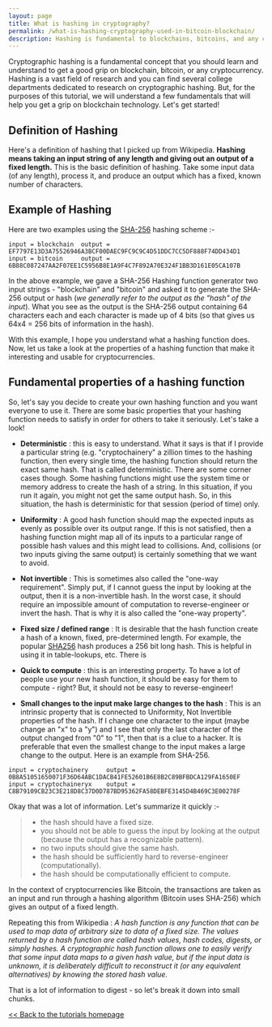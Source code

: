 ```yaml
---
layout: page
title: What is hashing in cryptography?
permalink: /what-is-hashing-cryptography-used-in-bitcoin-blockchain/
description: Hashing is fundamental to blockchains, bitcoins, and any cryptocurrency and in this lesson, we get a good understanding of how hashing works and what properties of hashing makes it attractive to blockchains and cryptocurrencies. 
---
```


Cryptographic hashing is a fundamental concept that you should learn and understand to get a good grip on blockchain, bitcoin, or any cryptocurrency. Hashing is a vast field of research and you can find several college departments dedicated to research on cryptographic hashing. But, for the purposes of this tutorial, we will understand a few fundamentals that will help you get a grip on blockchain technology. Let's get started! 

## Definition of Hashing 
Here's a definition of hashing that I picked up from Wikipedia. **Hashing means taking an input string of any length and giving out an output of a fixed length.** This is the basic definition of hashing. Take some input data (of any length), process it, and produce an output which has a fixed, known number of characters.

## Example of Hashing 
Here are two examples using the [SHA-256](http://www.iwar.org.uk/comsec/resources/cipher/sha256-384-512.pdf) hashing scheme :-
```
input = blockchain  output = EF7797E13D3A75526946A3BCF00DAEC9FC9C9C4D51DDC7CC5DF888F74DD434D1
input = bitcoin     output = 6B88C087247AA2F07EE1C5956B8E1A9F4C7F892A70E324F1BB3D161E05CA107B 
```
In the above example, we gave a SHA-256 Hashing function generator two input strings - "blockchain" and "bitcoin" and asked it to generate the SHA-256 output or hash (_we generally refer to the output as the "hash" of the input_). What you see as the output is the SHA-256 output containing 64 characters each and each character is made up of 4 bits (so that gives us 64x4 = 256 bits of information in the hash). 

With this example, I hope you understand what a hashing function does. Now, let us take a look at the properties of a hashing function that make it interesting and usable for cryptocurrencies. 


## Fundamental properties of a hashing function
So, let's say you decide to create your own hashing function and you want everyone to use it. There are some basic properties that your hashing function needs to satisfy in order for others to take it seriously. Let's take a look! 

* **Deterministic** : this is easy to understand. What it says is that if I provide a particular string (e.g. "cryptochainery" a zillion times to the hashing function, then every single time, the hashing function should return the exact same hash. That is called deterministic. There are some corner cases though. Some hashing functions might use the system time or memory address to create the hash of a string. In this situation, if you run it again, you might not get the same output hash. So, in this situation, the hash is deterministic for that session (period of time) only. 

* **Uniformity** : A good hash function should map the expected inputs as evenly as possible over its output range. If this is not satisfied, then a hashing function might map all of its inputs to a particular range of possible hash values and this might lead to collisions. And, collisions (or two inputs giving the same output) is certainly something that we want to avoid. 

* **Not invertible** : This is sometimes also called the "one-way requirement". Simply put, if I cannot guess the input by looking at the output, then it is a non-invertible hash. In the worst case, it should require an impossible amount of computation to reverse-engineer or invert the hash. That is why it is also called the "one-way property".

* **Fixed size / defined range** : It is desirable that the hash function create a hash of a known, fixed, pre-determined length. For example, the popular [SHA256](https://en.wikipedia.org/wiki/SHA-2) hash produces a 256 bit long hash. This is helpful in using it in table-lookups, etc. There is 

* **Quick to compute** : this is an interesting property. To have a lot of people use your new hash function, it should be easy for them to compute - right? But, it should not be easy to reverse-engineer! 

* **Small changes to the input make large changes to the hash** : This is an intrinsic property that is connected to Uniformity, Not Invertible properties of the hash. If I change one character to the input (maybe change an "x" to a "y") and I see that only the last character of the output changed from "0" to "1", then that is a clue to a hacker. It is preferable that even the smallest change to the input makes a large change to the output. Here is an example from SHA-256. 

```
input = cryptochainery     output = 0B8A51051650071F36D64ABC1DACB41FE52601B6E8B2C89BFBDCA129FA1650EF
input = cryptochaineryx    output = C8B79109CB23C3E218D8C37D0D787BD95362FA58DEBFE3145D4B469C3E00278F 
```


Okay that was a lot of information. Let's summarize it quickly :-
> * the hash should have a fixed size. 
> * you should not be able to guess the input by looking at the output (because the output has a recognizable pattern).
> * no two inputs should give the same hash.
> * the hash should be sufficiently hard to reverse-engineer (computationally).
> * the hash should be computationally efficient to compute. 

In the context of cryptocurrencies like Bitcoin, the transactions are taken as an input and run through a hashing algorithm (Bitcoin uses SHA-256) which gives an output of a fixed length.




Repeating this from Wikipedia : _A hash function is any function that can be used to map data of arbitrary size to data of a fixed size. The values returned by a hash function are called hash values, hash codes, digests, or simply hashes. A cryptographic hash function allows one to easily verify that some input data maps to a given hash value, but if the input data is unknown, it is deliberately difficult to reconstruct it (or any equivalent alternatives) by knowing the stored hash value._

That is a lot of information to digest - so let's break it down into small chunks. 

[<< Back to the tutorials homepage](https://cryptochainery.github.io/)
